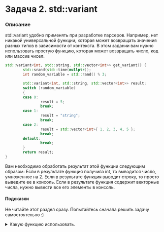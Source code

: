 # Задача 2. std::variant

### Описание
std::variant удобно применять при разработке парсеров.
Например, нет никакой универсальной функции, которая может возвращать значения разных типов в зависимости от контекста. В этом задании вам нужно использовать простую функцию, которая может возвращать число, код или массив чисел.
```C++
std::variant<int, std::string, std::vector<int>> get_variant() {
        std::srand(std::time(nullptr));
        int random_variable = std::rand() % 3;

        std::variant<int, std::string, std::vector<int>> result;
        switch (random_variable)
        {
        case 0:
                result = 5;
                break;
        case 1:
                result = "string";
                break;
        case 2:
                result = std::vector<int>{ 1, 2, 3, 4, 5 };
                break;
        default:
                break;
        }
        return result;
}
```
Вам необходимо обработать результат этой функции следующим образом:
Если в результате функция получила int, то выводится число, умноженное на 2.
Если в результате функция выводит строку, то просто выведите ее в консоль.
Если в результате функция содержит векторные числа, нужно вывести все его элементы в консоль.

#### Подсказки

Не читайте этот раздел сразу. Попытайтесь сначала решить задачу самостоятельно :)

<details>

<summary>Какую функцию использовать.</summary>

Используйте функцию `std::holds_alternative`, `std::get` или `std::get_if`.
